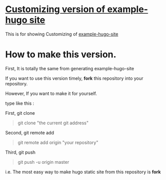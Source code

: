 # [Customizing version of example-hugo site](https://hyunyoung2.github.io/customizing-version-hugo-example/)

This is for showing Customizing of [example-hugo-site](https://hyunyoung2.github.io/example-hugo-site)

# How to make this version. 

First, It is totally the same from generating example-hugo-site

If you want to use this version timely, **fork** this repository into your repository.

However, If you want to make it for yourself. 

type like this : 

First, git clone

> git clone "the current git address"

Second, git remote add

> git remote add origin "your repository"

Third, git push 

> git push -u origin master

i.e. The most easy way to make hugo static site from this repository is **fork**


